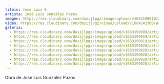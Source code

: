 ```yaml
---
titulo: Jose Luis 6
artista: José Luis González Pazos
imagen: https://res.cloudinary.com/dasijlpgz/image/upload/v1683199019/artistas/Jos%C3%A9%20Luis%20Gonz%C3%A1lez%20Pazos/obra6/P1050626.jpg
video: https://res.cloudinary.com/dasijlpgz/video/upload/v1684243360/artistas/Jos%C3%A9%20Luis%20Gonz%C3%A1lez%20Pazos/obra6/VE_Project_1_-_instagram2.mp4
galeria:
  - https://res.cloudinary.com/dasijlpgz/image/upload/v1683199009/artistas/Jos%C3%A9%20Luis%20Gonz%C3%A1lez%20Pazos/obra6/P1050624.jpg
  - https://res.cloudinary.com/dasijlpgz/image/upload/v1683199019/artistas/Jos%C3%A9%20Luis%20Gonz%C3%A1lez%20Pazos/obra6/P1050626.jpg
  - https://res.cloudinary.com/dasijlpgz/image/upload/v1683199019/artistas/Jos%C3%A9%20Luis%20Gonz%C3%A1lez%20Pazos/obra6/P1050628.jpg
  - https://res.cloudinary.com/dasijlpgz/image/upload/v1683199020/artistas/Jos%C3%A9%20Luis%20Gonz%C3%A1lez%20Pazos/obra6/P1050633.jpg
  - https://res.cloudinary.com/dasijlpgz/image/upload/v1683199020/artistas/Jos%C3%A9%20Luis%20Gonz%C3%A1lez%20Pazos/obra6/P1050635.jpg
  - https://res.cloudinary.com/dasijlpgz/image/upload/v1683199020/artistas/Jos%C3%A9%20Luis%20Gonz%C3%A1lez%20Pazos/obra6/P1050637.jpg
  - https://res.cloudinary.com/dasijlpgz/image/upload/v1683199020/artistas/Jos%C3%A9%20Luis%20Gonz%C3%A1lez%20Pazos/obra6/P1050631.jpg
  - https://res.cloudinary.com/dasijlpgz/image/upload/v1683199020/artistas/Jos%C3%A9%20Luis%20Gonz%C3%A1lez%20Pazos/obra6/P1050630.jpg
---
```

O﻿bra de Jose Luis González Pazos